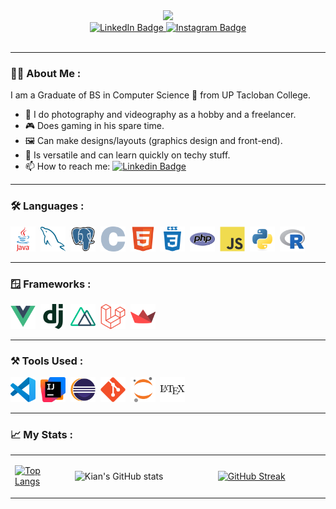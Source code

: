 <div id="header" align="center">
  <img src="https://media.giphy.com/media/v1.Y2lkPWVjZjA1ZTQ3ZXcyN21oNWM0NW11ZjNiMTkzYTNjcjAxdWdlZ24xcWh5NXNqcm1haCZlcD12MV9zdGlja2Vyc19zZWFyY2gmY3Q9dHM/ZDTbix65Me1YDNLDF3/giphy.gif" width="400"/>
  
  <div id="badges">
    <a href="https://www.linkedin.com/in/mrgabiana/">
      <img src="https://img.shields.io/badge/LinkedIn-blue?style=for-the-badge&logo=linkedin&logoColor=white" alt="LinkedIn Badge"/>
    </a>
    <a href="https://www.instagram.com/kqyannn/">
      <img src="https://img.shields.io/badge/Instagram-purple?style=for-the-badge&logo=instagram&logoColor=white" alt="Instagram Badge"/>
    </a>
  </div>

  <img src="https://komarev.com/ghpvc/?username=kqyannn&style=flat-square&color=blue" alt=""/>
</div>

---

### 👨‍💻 About Me :
I am a Graduate of BS in Computer Science 🌻 from UP Tacloban College.
- 📸 I do photography and videography as a hobby and a freelancer.
- 🎮 Does gaming in his spare time.
- 🖼️ Can make designs/layouts (graphics design and front-end).
- 💭 Is versatile and can learn quickly on techy stuff.
- 📫 How to reach me: [![Linkedin Badge](https://img.shields.io/badge/-LinkedIn-blue?style=flat&logo=Linkedin&logoColor=white)](https://www.linkedin.com/in/mrgabiana/)
  
---

### 🛠️ Languages :
<div>
  <img src="https://github.com/devicons/devicon/blob/master/icons/java/java-original-wordmark.svg" title="Java" alt="Java" width="40" height="40"/>&nbsp;
  <img src="https://github.com/devicons/devicon/blob/master/icons/mysql/mysql-original.svg" title="MySQL" alt="MySQL" width="40" height="40"/>&nbsp;
  <img src="https://github.com/devicons/devicon/blob/master/icons/postgresql/postgresql-original.svg" title="PostgreSQL" alt="PostgreSQL" width="40" height="40"/>&nbsp;
  <img src="https://github.com/devicons/devicon/blob/master/icons/c/c-original.svg" title="C" alt="C" width="40" height="40"/>&nbsp;
  <img src="https://github.com/devicons/devicon/blob/master/icons/html5/html5-original.svg" title="HTML5" alt="HTML" width="40" height="40"/>&nbsp;
  <img src="https://github.com/devicons/devicon/blob/master/icons/css3/css3-plain-wordmark.svg" title="CSS3" alt="CSS" width="40" height="40"/>&nbsp;
  <img src="https://github.com/devicons/devicon/blob/master/icons/php/php-original.svg" title="PHP" **alt="PHP" width="40" height="40"/>&nbsp;
  <img src="https://github.com/devicons/devicon/blob/master/icons/javascript/javascript-original.svg" title="Javascript" **alt="Javascript" width="40" height="40"/>&nbsp;
  <img src="https://github.com/devicons/devicon/blob/master/icons/python/python-original.svg" title="Python" **alt="Python" width="40" height="40"/>&nbsp;
  <img src="https://github.com/devicons/devicon/blob/master/icons/r/r-original.svg" title="R" **alt="R" width="40" height="40"/>&nbsp;
</div>

---

### 🪟 Frameworks :
<div>
  <img src="https://github.com/devicons/devicon/blob/master/icons/vuejs/vuejs-original.svg" title="VueJS" **alt="VueJS" width="40" height="40"/>&nbsp;
  <img src="https://github.com/devicons/devicon/blob/master/icons/django/django-plain.svg" title="Django" **alt="Django" width="40" height="40"/>&nbsp;
  <img src="https://github.com/devicons/devicon/blob/master/icons/nuxtjs/nuxtjs-original.svg" title="NuxtJS" **alt="NuxtJS" width="40" height="40"/>&nbsp;
  <img src="https://github.com/devicons/devicon/blob/master/icons/laravel/laravel-original.svg" title="Laravel" **alt="Laravel" width="40" height="40"/>&nbsp;
  <img src="https://github.com/devicons/devicon/blob/master/icons/streamlit/streamlit-original.svg" title="Streamlit" **alt="Streamlit" width="40" height="40"/>
</div>

---

### ⚒️ Tools Used :
<div>
  <img src="https://github.com/devicons/devicon/blob/master/icons/vscode/vscode-original.svg" title="VSCode" **alt="VSCode" width="40" height="40"/>&nbsp;
  <img src="https://github.com/devicons/devicon/blob/master/icons/intellij/intellij-original.svg" title="IntelliJ" **alt="IntelliJ" width="40" height="40"/>&nbsp;
  <img src="https://github.com/devicons/devicon/blob/master/icons/eclipse/eclipse-original.svg" title="Eclipse"  alt="Eclipse" width="40" height="40"/>&nbsp;
  <img src="https://github.com/devicons/devicon/blob/master/icons/git/git-original.svg" title="Git" **alt="Git" width="40" height="40"/>&nbsp;
  <img src="https://github.com/devicons/devicon/blob/master/icons/jupyter/jupyter-original.svg" title="Jupyter Notebook" **alt="Jupyter Notebook" width="40" height="40"/>&nbsp;
  <img src="https://github.com/devicons/devicon/blob/master/icons/latex/latex-original.svg"  title="LaTeX" alt="LaTeX" width="40" height="40" />
</div>

---

### 📈 My Stats :

<div align="center">
  
<table><tr><td valign="center" width="19%">

[![Top Langs](https://github-readme-stats.vercel.app/api/top-langs/?username=kqyannn&layout=compact&theme=tokyonight)](https://github.com/anuraghazra/github-readme-stats)

</td><td valign="center">

![Kian's GitHub stats](https://github-readme-stats.vercel.app/api?username=kqyannn&theme=tokyonight&show_icons=true)

</td><td valign="center">

[![GitHub Streak](http://github-readme-streak-stats.herokuapp.com?user=kqyannn&theme=dark&background=000000)](https://git.io/streak-stats)

</td></tr>

</table>
</div>

<!--
| [![Top Langs](https://github-readme-stats.vercel.app/api/top-langs/?username=kqyannn&layout=compact&theme=tokyonight)](https://github.com/anuraghazra/github-readme-stats) | ![Kian's GitHub stats](https://github-readme-stats.vercel.app/api?username=kqyannn&theme=tokyonight&show_icons=true) | [![GitHub Streak](http://github-readme-streak-stats.herokuapp.com?user=kqyannn&theme=dark&background=000000)](https://git.io/streak-stats) |
| ------------- | ------------- | ------------- |
